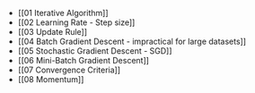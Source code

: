 - [[01 Iterative Algorithm]]
- [[02 Learning Rate - Step size]]
- [[03 Update Rule]]
- [[04 Batch Gradient Descent - impractical for large datasets]]
- [[05 Stochastic Gradient Descent - SGD]]
- [[06 Mini-Batch Gradient Descent]]
- [[07 Convergence Criteria]]
- [[08 Momentum]]